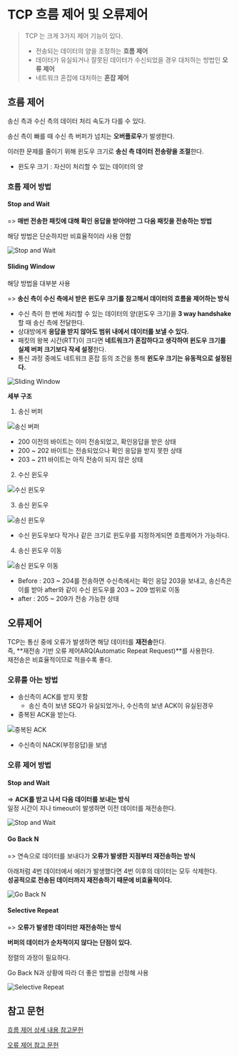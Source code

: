 # TCP 흐름 제어 및 오류제어



> TCP 는 크게 3가지 제어 기능이 있다.
> - 전송되는 데이터의 양을 조정하는 **흐름 제어**
> - 데이터가 유실되거나 잘못된 데이터가 수신되었을 경우 대처하는 방법인 **오류 제어**
> - 네트워크 혼잡에 대처하는 **혼잡 제어**

## 흐름 제어
송신 측과 수신 측의 데이터 처리 속도가 다를 수 있다.

송신 측이 빠를 때 수신 측 버퍼가 넘치는 **오버플로우**가 발생한다.

이러한 문제를 줄이기 위해 윈도우 크기로 **송신 측 데이터 전송량을 조절**한다.
- 윈도우 크기 : 자신이 처리할 수 있는 데이터의 양

### 흐름 제어 방법

#### Stop and Wait
=> **매번 전송한 패킷에 대해 확인 응답을 받아야만 그 다음 패킷을 전송하는 방법**

해당 방법은 단순하지만 비효율적이라 사용 안함

![Stop and Wait](asset/stopandwait.png)

#### Sliding Window
해당 방법을 대부분 사용

=> **송신 측이 수신 측에서 받은 윈도우 크기를 참고해서 데이터의 흐름을 제어하는 방식**

- 수신 측이 한 번에 처리할 수 있는 데이터의 양(윈도우 크기)을 **3 way handshake**할 때 송신 측에 전달한다.
- 상대방에게 **응답을 받지 않아도 범위 내에서 데이터를 보낼 수 있다.**
- 패킷의 왕복 시간(RTT)이 크다면 **네트워크가 혼잡하다고 생각하여 윈도우 크기를 실제 버퍼 크기보다 작세 설정**한다.
- 통신 과정 중에도 네트워크 혼잡 등의 조건을 통해 **윈도우 크기는 유동적으로 설정된다.**

![Sliding Window](asset/slidingwindow.png)

**세부 구조**
1. 송신 버퍼

![송신 버퍼](asset/1.png)
- 200 이전의 바이트는 이미 전송되었고, 확인응답을 받은 상태
- 200 ~ 202 바이트는 전송되었으나 확인 응답을 받지 못한 상태
- 203 ~ 211 바이트는 아직 전송이 되지 않은 상태

2. 수신 윈도우

![수신 윈도우](asset/2.png)


3. 송신 윈도우

![송신 윈도우](asset/3.png)
- 수신 윈도우보다 작거나 같은 크기로 윈도우를 지정하게되면 흐름제어가 가능하다.

4. 송신 윈도우 이동

![송신 윈도우 이동](asset/4.png)
- Before : 203 ~ 204를 전송하면 수신측에서는 확인 응답 203을 보내고, 송신측은 이를 받아 after와 같이 수신 윈도우를 203 ~ 209 범위로 이동
- after :  205 ~ 209가 전송 가능한 상태



## 오류제어
TCP는 통신 중에 오류가 발생하면 해당 데이터를 **재전송**한다.</br>
즉, **재전송 기반 오류 제어ARQ(Automatic Repeat Request)**를 사용한다.</br>
재전송은 비효율적이므로 적을수록 좋다.

### 오류를 아는 방법
- 송신측이 ACK를 받지 못함
  - 송신 측이 보낸 SEQ가 유실되었거나, 수신측의 보낸 ACK이 유실된경우
- 중복된 ACK을 받는다.

![중복된 ACK](asset/error1.png)

- 수신측이 NACK(부정응답)을 보냄

### 오류 제어 방법

#### Stop and Wait
=> **ACK를 받고 나서 다음 데이터를 보내는 방식**</br>
일정 시간이 지나 timeout이 발생하면 이전 데이터를 재전송한다.

![Stop and Wait](asset/error2.png)


#### Go Back N
=> 연속으로 데이터를 보내다가 **오류가 발생한 지점부터 재전송하는 방식**</br>

아래처럼 4번 데이터에서 에러가 발생했다면 4번 이후의 데이터는 모두 삭제한다.</br>
**성공적으로 전송된 데이터까지 재전송하기 때문에 비효율적이다.**

![Go Back N](asset/error3.png)


#### Selective Repeat
=> **오류가 발생한 데이터만 재전송하는 방식**

**버퍼의 데이터가 순차적이지 않다는 단점이 있다.**

정렬의 과정이 필요하다.

Go Back N과 상황에 따라 더 좋은 방법을 선정해 사용

![Selective Repeat](asset/error4.png)


## 참고 문헌
[흐름 제어 상세 내용 참고문헌](https://github.com/gyoogle/tech-interview-for-developer/blob/master/Computer%20Science/Network/TCP%20(%ED%9D%90%EB%A6%84%EC%A0%9C%EC%96%B4%ED%98%BC%EC%9E%A1%EC%A0%9C%EC%96%B4).md#tcp-%ED%9D%90%EB%A6%84%EC%A0%9C%EC%96%B4%ED%98%BC%EC%9E%A1%EC%A0%9C%EC%96%B4)

[오류 제어 참고 문헌](https://benlee73.tistory.com/186)